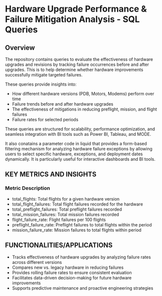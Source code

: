 # Hardware Upgrade Performance & Failure Mitigation Analysis - SQL Queries


## Overview
The repository contains queries to evaluate the effectiveness of hardware upgrades and revisions by tracking failure occurrences before and after upgrades. This is to help determine whether hardware improvements successfully mitigate targeted failures.


These queries provide insights into:
* How different hardware versions (PDB, Motors, Modems) perform over time
* Failure trends before and after hardware upgrades
* The effectiveness of mitigations in reducing preflight, mission, and flight failures
* Failure rates for selected periods

These queries are structured for scalability, performance optimization, and seamless integration with BI tools such as Power BI, Tableau, and MODE.

It also conatains a parameter code in liquid that provides a form-based filtering mechanism for analyzing hardware failure exceptions by allowing users to select specific hardware, exceptions, and deployment dates dynamically. It is particularly useful for interactive dashboards and BI tools.

## KEY METRICS AND INSIGHTS
### Metric	          Description
* total_flights:	Total flights for a given hardware version
* total_flight_failures:	Total flight failures recorded for the hardware
* total_preflight_failures:	Total preflight failures recorded
* total_mission_failures:	Total mission failures recorded
* flight_failure_rate:	Flight failures per 100 flights
* preflight_failure_rate:	Preflight failures to total flights within the period
* mission_failure_rate:	Mission failures to total flights within period

## FUNCTIONALITIES/APPLICATIONS

* Tracks effectiveness of hardware upgrades by analyzing failure rates across different versions
* Compares new vs. legacy hardware in reducing failures
* Provides rolling failure rates to ensure consistent evaluation
* Facilitates data-driven decision-making for future hardware improvements
* Supports predictive maintenance and proactive engineering strategies
